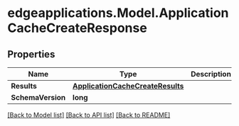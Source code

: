 # edgeapplications.Model.ApplicationCacheCreateResponse

## Properties

Name | Type | Description | Notes
------------ | ------------- | ------------- | -------------
**Results** | [**ApplicationCacheCreateResults**](ApplicationCacheCreateResults.md) |  | [optional] 
**SchemaVersion** | **long** |  | [optional] 

[[Back to Model list]](../README.md#documentation-for-models) [[Back to API list]](../README.md#documentation-for-api-endpoints) [[Back to README]](../README.md)

